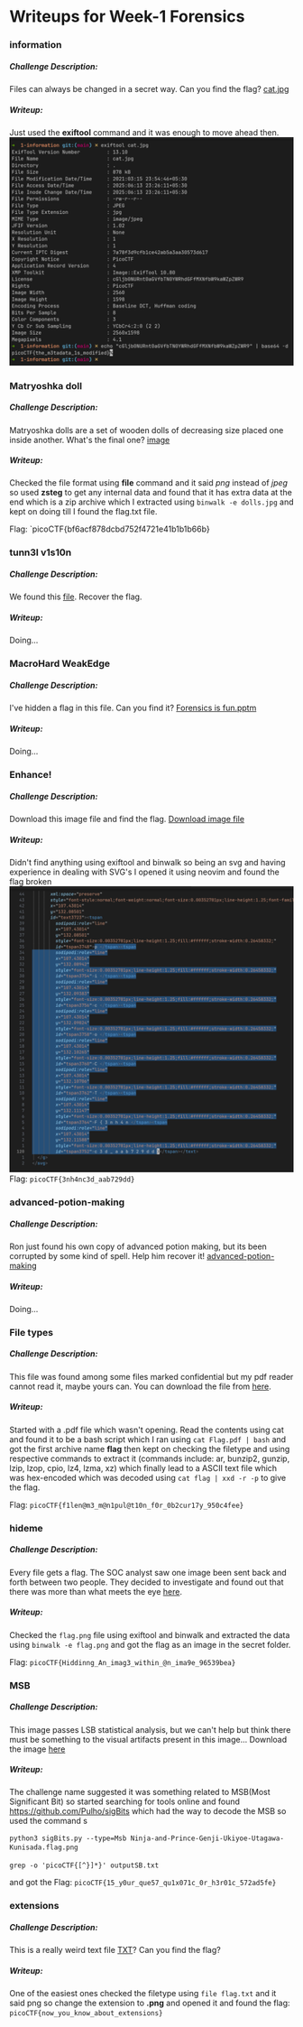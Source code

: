 # Writeups for Week-1 Forensics 

### information

##### Challenge Description:
Files can always be changed in a secret way. Can you find the flag?
[cat.jpg](./1-information/cat.jpg)

##### Writeup:
Just used the **exiftool** command and it was enough to move ahead then.
![information-solution](./1-information/sol.png)

### Matryoshka doll

##### Challenge Description:
Matryoshka dolls are a set of wooden dolls of decreasing size placed one inside another. What's the final one?
[image](./2-doll/dolls.jpg)

##### Writeup:
Checked the file format using **file** command and it said *png* instead of *jpeg* so used **zsteg** to get any internal data and found that it has extra data at the end which is a zip archive which I extracted using `binwalk -e dolls.jpg` and kept on doing till I found the flag.txt file.

Flag: `picoCTF{bf6acf878dcbd752f4721e41b1b1b66b}

### tunn3l v1s10n

##### Challenge Description: 

We found this [file](./3-tunnel/tunn3l_v1s10n). Recover the flag.

##### Writeup:
Doing...

### MacroHard WeakEdge

##### Challenge Description: 
I've hidden a flag in this file. Can you find it? [Forensics is fun.pptm](./4-weakedge/Forensics_is_fun.pptm)

##### Writeup:
Doing...



### Enhance!

##### Challenge Description: 

Download this image file and find the flag.
[Download image file](./5-enhance/drawing.flag.svg)

##### Writeup:
Didn't find anything using exiftool and binwalk so being an svg and having experience in dealing with SVG's I opened it using neovim and found the flag broken ![flag](./5-enhance/sol.png)
Flag: `picoCTF{3nh4nc3d_aab729dd}`

### advanced-potion-making

##### Challenge Description:

Ron just found his own copy of advanced potion making, but its been corrupted by some kind of spell. Help him recover it! 
[advanced-potion-making](./6-potion/advanced-potion-making)

##### Writeup:
Doing...




### File types

##### Challenge Description:
This file was found among some files marked confidential but my pdf reader cannot read it, maybe yours can.
You can download the file from [here](https://artifacts.picoctf.net/c/82/Flag.pdf).

##### Writeup:

Started with a .pdf file which wasn't opening.
Read the contents using cat and found it to be a bash script which I ran using 
`cat Flag.pdf | bash` and got the first archive name **flag** then kept on checking the filetype and using respective commands to extract it (commands include: ar, bunzip2, gunzip, lzip, lzop, cpio, lz4, lzma, xz) which finally lead to a ASCII text file which was hex-encoded which was decoded using `cat flag | xxd -r -p` to give the flag.

Flag: `picoCTF{f1len@m3_m@n1pul@t10n_f0r_0b2cur17y_950c4fee}`

### hideme

##### Challenge Description:

Every file gets a flag.
The SOC analyst saw one image been sent back and forth between two people. They decided to investigate and found out that there was more than what meets the eye [here](./8-hideme/flag.png).

##### Writeup:

Checked the `flag.png` file using exiftool and binwalk and extracted the data using `binwalk -e flag.png` and got the flag as an image in the secret folder.

Flag: `picoCTF{Hiddinng_An_imag3_within_@n_ima9e_96539bea}`


### MSB 

##### Challenge Description:

This image passes LSB statistical analysis, but we can't help but think there must be something to the visual artifacts present in this image...
Download the image [here](./9-msb/)


##### Writeup:

The challenge name suggested it was something related to MSB(Most Significant Bit) so started searching for tools online and found https://github.com/Pulho/sigBits which had the way to decode the MSB so used the command s

``` shell
python3 sigBits.py --type=Msb Ninja-and-Prince-Genji-Ukiyoe-Utagawa-Kunisada.flag.png

grep -o 'picoCTF{[^}]*}' outputSB.txt
```
 and got the Flag: `picoCTF{15_y0ur_que57_qu1x071c_0r_h3r01c_572ad5fe}`
 
 
 ### extensions
 
 ##### Challenge Description:
 
 This is a really weird text file [TXT](https://jupiter.challenges.picoctf.org/static/e7e5d188621ee705ceeb0452525412ef/flag.txt)? Can you find the flag?
 
 ##### Writeup:
 
 One of the easiest ones checked the filetype using `file flag.txt` and it said png so change the extension to **.png** and opened it and found the flag: `picoCTF{now_you_know_about_extensions}`